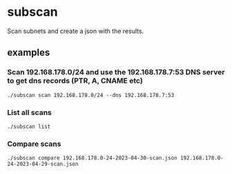 # subscan
Scan subnets and create a json with the results.


## examples
### Scan 192.168.178.0/24 and use the 192.168.178.7:53 DNS server to get dns records (PTR, A, CNAME etc)
```
./subscan scan 192.168.178.0/24 --dns 192.168.178.7:53
```

### List all scans
```
./subscan list
```

### Compare scans
```
./subscan compare 192.168.178.0-24-2023-04-30-scan.json 192.168.178.0-24-2023-04-29-scan.json
```
